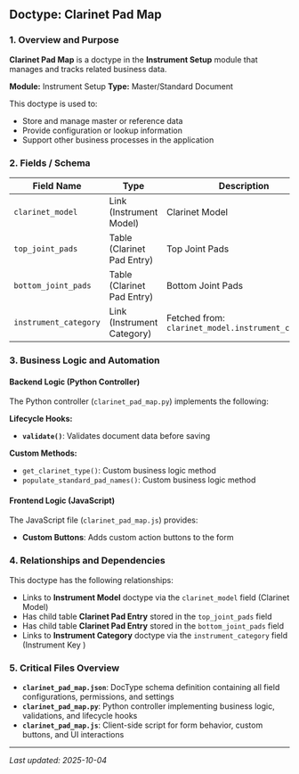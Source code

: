 ## Doctype: Clarinet Pad Map

### 1. Overview and Purpose

**Clarinet Pad Map** is a doctype in the **Instrument Setup** module that manages and tracks related business data.

**Module:** Instrument Setup
**Type:** Master/Standard Document

This doctype is used to:
- Store and manage master or reference data
- Provide configuration or lookup information
- Support other business processes in the application

### 2. Fields / Schema

| Field Name | Type | Description |
|------------|------|-------------|
| `clarinet_model` | Link (Instrument Model) | Clarinet Model |
| `top_joint_pads` | Table (Clarinet Pad Entry) | Top Joint Pads |
| `bottom_joint_pads` | Table (Clarinet Pad Entry) | Bottom Joint Pads |
| `instrument_category` | Link (Instrument Category) | Fetched from: `clarinet_model.instrument_category` |

### 3. Business Logic and Automation

#### Backend Logic (Python Controller)

The Python controller (`clarinet_pad_map.py`) implements the following:

**Lifecycle Hooks:**
- **`validate()`**: Validates document data before saving

**Custom Methods:**
- `get_clarinet_type()`: Custom business logic method
- `populate_standard_pad_names()`: Custom business logic method

#### Frontend Logic (JavaScript)

The JavaScript file (`clarinet_pad_map.js`) provides:

- **Custom Buttons**: Adds custom action buttons to the form

### 4. Relationships and Dependencies

This doctype has the following relationships:

- Links to **Instrument Model** doctype via the `clarinet_model` field (Clarinet Model)
- Has child table **Clarinet Pad Entry** stored in the `top_joint_pads` field
- Has child table **Clarinet Pad Entry** stored in the `bottom_joint_pads` field
- Links to **Instrument Category** doctype via the `instrument_category` field (Instrument Key )

### 5. Critical Files Overview

- **`clarinet_pad_map.json`**: DocType schema definition containing all field configurations, permissions, and settings
- **`clarinet_pad_map.py`**: Python controller implementing business logic, validations, and lifecycle hooks
- **`clarinet_pad_map.js`**: Client-side script for form behavior, custom buttons, and UI interactions

---

*Last updated: 2025-10-04*
